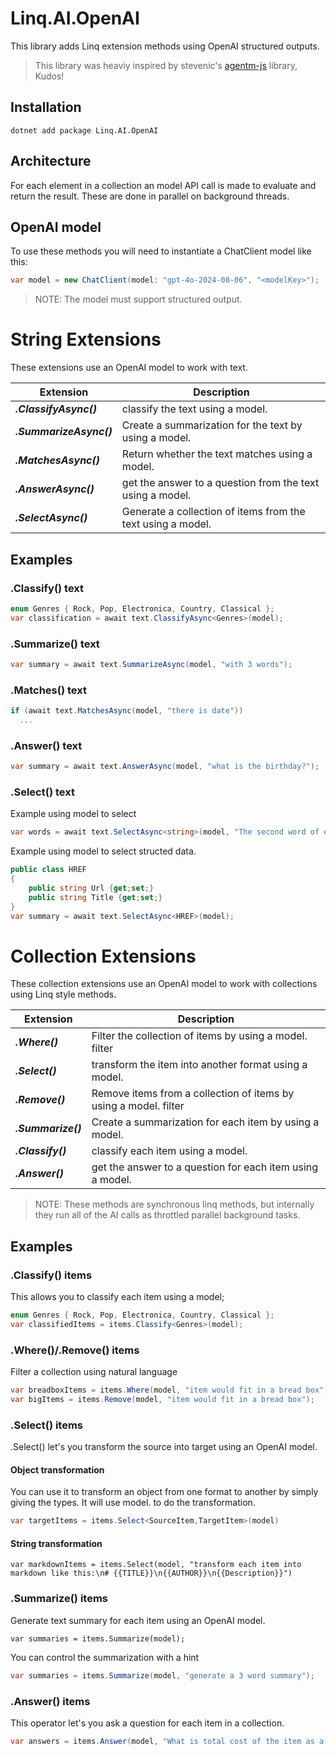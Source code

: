 # Linq.AI.OpenAI
This library adds Linq extension methods using OpenAI structured outputs. 
> This library was heaviy inspired by stevenic's [agentm-js](https://github.com/stevenic/agentm-js) library, Kudos!

## Installation
```dotnet add package Linq.AI.OpenAI ```

## Architecture
For each element in a collection an model API call is made to evaluate and return the result. These are done in parallel on background threads.

## OpenAI model
To use these methods you will need to instantiate a ChatClient model like this:
```csharp
var model = new ChatClient(model: "gpt-4o-2024-08-06", "<modelKey>");
```
> NOTE: The model must support structured output.

# String Extensions
These extensions use an OpenAI model to work with text.

| Extension | Description | 
| ----------| ------------|
| ***.ClassifyAsync()*** | classify the text using a model. |
| ***.SummarizeAsync()*** | Create a summarization for the text by using a model. |
| ***.MatchesAsync()*** | Return whether the text matches using a model. |
| ***.AnswerAsync()*** | get the answer to a question from the text using a model. |
| ***.SelectAsync()*** | Generate a collection of items from the text using a model. |

## Examples

### .Classify() text

```csharp
enum Genres { Rock, Pop, Electronica, Country, Classical };
var classification = await text.ClassifyAsync<Genres>(model);
```

### .Summarize() text

```csharp
var summary = await text.SummarizeAsync(model, "with 3 words");
```

### .Matches() text

```csharp
if (await text.MatchesAsync(model, "there is date"))
  ...
```

### .Answer() text

```csharp
var summary = await text.AnswerAsync(model, "what is the birthday?");
```

### .Select() text

Example using model to select 
```csharp
var words = await text.SelectAsync<string>(model, "The second word of every paragraph");
```

Example using model to select structed data.
```csharp
public class HREF 
{ 
	public string Url {get;set;}
	public string Title {get;set;}
}
var summary = await text.SelectAsync<HREF>(model);
```

# Collection Extensions 
These collection extensions use an OpenAI model to work with collections using Linq style methods.

| Extension | Description | 
| ----------| ------------|
| ***.Where()*** | Filter the collection of items by using a model. filter |
| ***.Select()*** | transform the item into another format using a model. |
| ***.Remove()*** | Remove items from a collection of items by using a model. filter |
| ***.Summarize()*** | Create a summarization for each item by using a model. |
| ***.Classify()*** | classify each item using a model. |
| ***.Answer()*** | get the answer to a question for each item using a model. |

> NOTE: These methods are synchronous linq methods, but internally they run all of the AI calls as throttled parallel background tasks.

## Examples

### .Classify() items
This allows you to classify each item using a model;
```csharp
enum Genres { Rock, Pop, Electronica, Country, Classical };
var classifiedItems = items.Classify<Genres>(model);
```

### .Where()/.Remove() items
Filter a collection using natural language
```csharp
var breadboxItems = items.Where(model, "item would fit in a bread box");
var bigItems = items.Remove(model, "item would fit in a bread box");
```

### .Select() items
.Select() let's you transform the source into target using an OpenAI model.

#### Object transformation
You can use it to transform an object from one format to another by simply giving the types. It will use model. to do the transformation.
```csharp
var targetItems = items.Select<SourceItem,TargetItem>(model)
```

#### String transformation
```chsarp
var markdownItems = items.Select(model, "transform each item into markdown like this:\n# {{TITLE}}\n{{AUTHOR}}\n{{Description}}")
```

### .Summarize() items
Generate text summary for each item using an OpenAI model.

```chsarp
var summaries = items.Summarize(model);
```

You can control the summarization with a hint
```csharp
var summaries = items.Summarize(model, "generate a 3 word summary");
```

### .Answer() items
This operator let's you ask a question for each item in a collection.
```csharp
var answers = items.Answer(model, "What is total cost of the item as a float?").Select(answer => Convert.ToFloat(answer));
```

